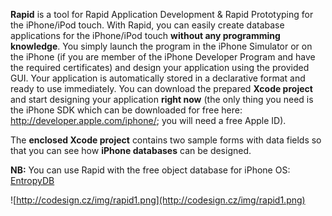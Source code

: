 **Rapid** is a tool for Rapid Application Development & Rapid Prototyping for the iPhone/iPod touch.
With Rapid, you can easily create database applications for the iPhone/iPod touch **without any programming knowledge**. You simply launch the program in the iPhone Simulator or on the iPhone (if you are member of the iPhone Developer Program and have the required certificates) and design your application using the provided GUI. Your application is automatically stored in a declarative format and ready to use immediately. You can download the prepared **Xcode project** and start designing your application **right now** (the only thing you need is the iPhone SDK which can be downloaded for free here: http://developer.apple.com/iphone/; you will need a free Apple ID).

The **enclosed Xcode project** contains two sample forms with data fields so that you can see how **iPhone databases** can be designed.

**NB:** You can use Rapid with the free object database for iPhone OS: [EntropyDB](http://entropydb.googlecode.com/)

![http://codesign.cz/img/rapid1.png](http://codesign.cz/img/rapid1.png)